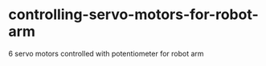 # controlling-servo-motors-for-robot-arm
 6 servo motors controlled with potentiometer for robot arm
